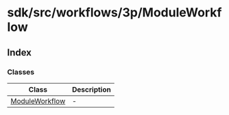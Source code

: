 # sdk/src/workflows/3p/ModuleWorkflow

## Index

### Classes

| Class | Description |
| ------ | ------ |
| [ModuleWorkflow](classes/ModuleWorkflow.md) | - |
